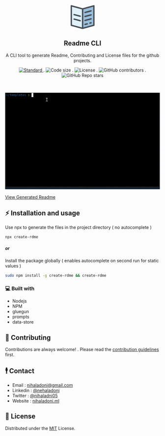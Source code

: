 <!-- PROJECT LOGO -->
<br />
<div align="center">
  <a href="https://github.com/nihaladoni/create-rdme">

<img src="images/logo.svg" alt="Logo" width="80" height="80" />



  </a>

  <h2 align="center">Readme CLI</h2>

  <p align="center">
    A CLI tool to generate Readme, Contributing and License files for the github projects.
  </p>

<!-- Shields -->
  <div align="center">
    <a href="https://standardjs.com">
      <img src="https://img.shields.io/badge/code%20style-standard-brightgreen.svg?style=flat"
        alt="Standard" />
    </a>
.
    <img src="https://img.shields.io/github/languages/code-size/nihaladoni/create-rdme?style=flat-square" alt="Code size" />
.
    <img src="https://img.shields.io/github/license/nihaladoni/create-rdme?style=flat-square" alt="License" />
.
    <img alt="GitHub contributors" src="https://img.shields.io/github/contributors/nihaladoni/create-rdme?style=flat-square">
.
    <img alt="GitHub Repo stars" src="https://img.shields.io/github/stars/nihaladoni/create-rdme?style=social">

  </div>

  <br />
  <br />
</div>

![cli-gif](https://raw.githubusercontent.com/nihaladoni/create-rdme/master/images/cli.gif)


[View Generated Readme](GenReadme.md)


<!-- GETTING STARTED -->
## ⚡ Installation and usage

Use npx to generate the files in the project directory  ( no autocomplete )
```sh
npx create-rdme
```
<h5>or</h5>

Install the package globally ( enables autocomplete on second run for static values )

```sh
sudo npm install -g create-rdme && create-rdme
```


<!-- ABOUT THE PROJECT -->

### 💻 Built with

<ul>
  
  <li>Nodejs</li>
  
  <li>NPM</li>
  
  <li>gluegun</li>
  
  <li>prompts</li>
  
  <li>data-store</li>
  
</ul>

<!-- CONTRIBUTING -->

## 🌟 Contributing

Contributions are always welcome! . Please read the [contribution guidelines](CONTRIBUTING) first.

<!-- CONTACT -->
## 🕴️ Contact

- Email : [nihaladoni@gmail.com](mailto:nihaladoni@gmail.com)
- Linkedin : [@nehaladoni](https://linkedin.com/in/nehaladoni)
- Twitter : [@nihaladni05](https://twitter.com/nihaladni05)
- Website : [nihaladoni.ml](nihaladoni.ml)


<!-- LICENSE -->
## 🔔 License

Distributed under the [MIT](LICENSE) License.
